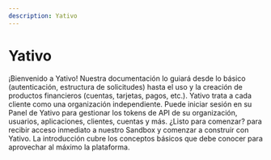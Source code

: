 ```yaml
---
description: Yativo
---
```


# Yativo

¡Bienvenido a Yativo! Nuestra documentación lo guiará desde lo básico (autenticación, estructura de solicitudes) hasta el uso y la creación de productos financieros (cuentas, tarjetas, pagos, etc.). Yativo trata a cada cliente como una organización independiente. Puede iniciar sesión en su Panel de Yativo para gestionar los tokens de API de su organización, usuarios, aplicaciones, clientes, cuentas y más. ¿Listo para comenzar? para recibir acceso inmediato a nuestro Sandbox y comenzar a construir con Yativo. La introducción cubre los conceptos básicos que debe conocer para aprovechar al máximo la plataforma.

